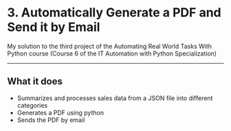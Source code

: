 # 3. Automatically Generate a PDF and Send it by Email
My solution to the third project of the Automating Real World Tasks With Python course (Course 6 of the IT Automation with Python Specialization)

---

## What it does

- Summarizes and processes sales data from a JSON file into different categories
- Generates a PDF using python
- Sends the PDF by email